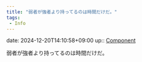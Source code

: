 ```yaml
---
title: "弱者が強者より持ってるのは時間だけだ。"
tags:
 - Info
---
```


date: 2024-12-20T14:10:58+09:00
up:: [Component](../Bar/Novel/Chaos/Component.md)

弱者が強者より持ってるのは時間だけだ。